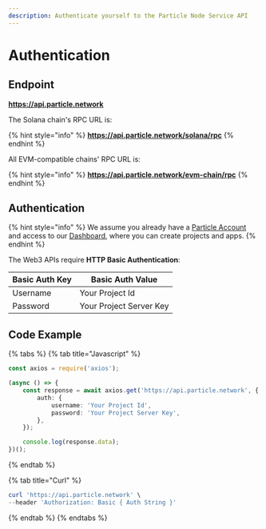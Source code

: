 ```yaml
---
description: Authenticate yourself to the Particle Node Service API
---
```


# Authentication

## Endpoint

**https://api.particle.network**

The Solana chain's RPC URL is:

{% hint style="info" %}
**https://api.particle.network/solana/rpc**
{% endhint %}

All EVM-compatible chains' RPC URL is:

{% hint style="info" %}
**https://api.particle.network/evm-chain/rpc**
{% endhint %}

## Authentication

{% hint style="info" %}
We assume you already have a [Particle Account](https://particle.network/#/login) and access to our [Dashboard](https://particle.network/#/login), where you can create projects and apps.
{% endhint %}

The Web3 APIs require **HTTP Basic Authentication**:

| Basic Auth Key | Basic Auth Value        |
| -------------- | ----------------------- |
| Username       | Your Project Id         |
| Password       | Your Project Server Key |

## Code Example

{% tabs %}
{% tab title="Javascript" %}
```typescript
const axios = require('axios');

(async () => {
    const response = await axios.get('https://api.particle.network', {
        auth: {
            username: 'Your Project Id',
            password: 'Your Project Server Key',
        },
    });

    console.log(response.data);
})();
```
{% endtab %}

{% tab title="Curl" %}
```powershell
curl 'https://api.particle.network' \
--header 'Authorization: Basic { Auth String }'
```
{% endtab %}
{% endtabs %}
